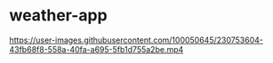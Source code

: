 # weather-app


https://user-images.githubusercontent.com/100050645/230753604-43fb68f8-558a-40fa-a695-5fb1d755a2be.mp4

